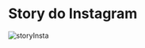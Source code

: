 # Story do Instagram

![storyInsta](https://user-images.githubusercontent.com/78913062/186574126-b695250b-5458-40fa-b7eb-a7147b2bc635.jpg)

